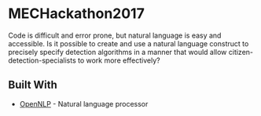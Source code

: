 # MECHackathon2017

Code is difficult and error prone, but natural language is easy and accessible. Is it possible to create and use a natural language construct to precisely specify detection algorithms in a manner that would allow citizen-detection-specialists to work more effectively?

## Built With

* [OpenNLP](https://opennlp.apache.org/docs/1.8.3/manual/opennlp.html) - Natural language processor
